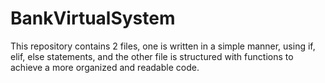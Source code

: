 # BankVirtualSystem

This repository contains 2 files, one is written in a simple manner, using if, elif, else statements, and the other file is structured with functions to achieve a more organized and readable code.
